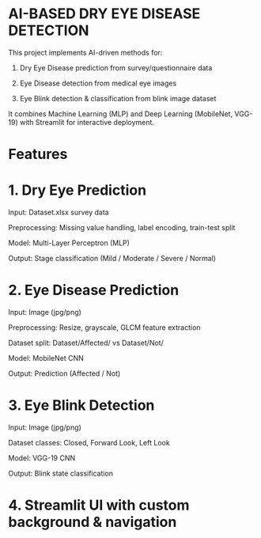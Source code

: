 # AI-BASED DRY EYE DISEASE DETECTION

This project implements AI-driven methods for:

1. Dry Eye Disease prediction from survey/questionnaire data

2. Eye Disease detection from medical eye images

3. Eye Blink detection & classification from blink image dataset

It combines Machine Learning (MLP) and Deep Learning (MobileNet, VGG-19) with Streamlit for interactive deployment.

# Features

# 1. Dry Eye Prediction

Input: Dataset.xlsx survey data

Preprocessing: Missing value handling, label encoding, train-test split

Model: Multi-Layer Perceptron (MLP)

Output: Stage classification (Mild / Moderate / Severe / Normal)

# 2. Eye Disease Prediction

Input: Image (jpg/png)

Preprocessing: Resize, grayscale, GLCM feature extraction

Dataset split: Dataset/Affected/ vs Dataset/Not/

Model: MobileNet CNN

Output: Prediction (Affected / Not)

# 3. Eye Blink Detection

Input: Image (jpg/png)

Dataset classes: Closed, Forward Look, Left Look

Model: VGG-19 CNN

Output: Blink state classification

# 4. Streamlit UI with custom background & navigation
